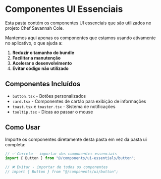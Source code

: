 # Componentes UI Essenciais

Esta pasta contém os componentes UI essenciais que são utilizados no projeto Chef Savannah Cole.

Mantemos aqui apenas os componentes que estamos usando ativamente no aplicativo, o que ajuda a:

1. **Reduzir o tamanho do bundle**
2. **Facilitar a manutenção**
3. **Acelerar o desenvolvimento**
4. **Evitar código não utilizado**

## Componentes Incluídos

- `button.tsx` - Botões personalizados
- `card.tsx` - Componentes de cartão para exibição de informações
- `toast.tsx` e `toaster.tsx` - Sistema de notificações
- `tooltip.tsx` - Dicas ao passar o mouse

## Como Usar

Importe os componentes diretamente desta pasta em vez da pasta ui completa:

```jsx
// ✅ Correto - importar dos componentes essenciais
import { Button } from "@/components/ui-essentials/button";

// ❌ Evitar - importar de todos os componentes
// import { Button } from "@/components/ui/button";
```